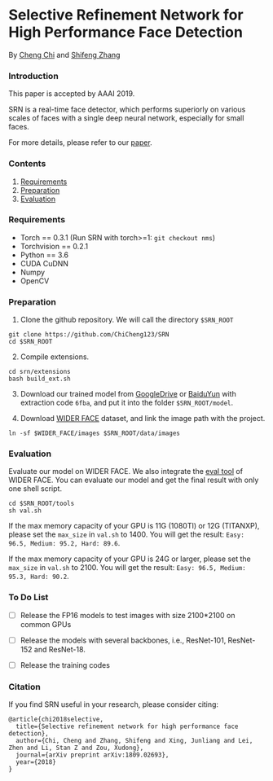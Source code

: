 # Selective Refinement Network for High Performance Face Detection

By [Cheng Chi](https://chicheng123.github.io/) and [Shifeng Zhang](http://www.cbsr.ia.ac.cn/users/sfzhang/)

### Introduction
This paper is accepted by AAAI 2019.

SRN is a real-time face detector, which performs superiorly on various scales of faces with a single deep neural network, especially for small faces. 

For more details, please refer to our [paper](https://arxiv.org/abs/1809.02693).


### Contents
1. [Requirements](#requirements)
2. [Preparation](#preparation)
3. [Evaluation](#evaluation)

### Requirements
- Torch == 0.3.1 (Run SRN with torch>=1: `git checkout nms`)
- Torchvision == 0.2.1
- Python == 3.6
- CUDA CuDNN
- Numpy
- OpenCV

### Preparation
1. Clone the github repository. We will call the directory `$SRN_ROOT`
  ```Shell
  git clone https://github.com/ChiCheng123/SRN
  cd $SRN_ROOT
  ```

2. Compile extensions.
  ```Shell
  cd srn/extensions
  bash build_ext.sh
  ```

3. Download our trained model from [GoogleDrive](https://drive.google.com/open?id=1T4Qt99SdM7c8G4ZuC1igensY0bZdEETF) or [BaiduYun](https://pan.baidu.com/s/1ambmu1Bu6Oi7zTcEnigFyg) with extraction code `6fba`, and put it into the folder `$SRN_ROOT/model`.

4. Download [WIDER FACE](http://shuoyang1213.me/WIDERFACE/index.html) dataset, and link the image path with the project.
  ```Shell
  ln -sf $WIDER_FACE/images $SRN_ROOT/data/images
  ```

### Evaluation
Evaluate our model on WIDER FACE. We also integrate the [eval tool](http://shuoyang1213.me/WIDERFACE/index.html) of WIDER FACE. You can evaluate our model and get the final result with only one shell script. 
  ```Shell
  cd $SRN_ROOT/tools
  sh val.sh
  ```

If the max memory capacity of your GPU is 11G (1080TI) or 12G (TITANXP), please set the `max_size` in `val.sh` to 1400. You will get the result: `Easy: 96.5, Medium: 95.2, Hard: 89.6`.

If the max memory capacity of your GPU is 24G or larger, please set the `max_size` in `val.sh` to 2100. You will get the result: `Easy: 96.5, Medium: 95.3, Hard: 90.2`.

### To Do List
- [ ] Release the FP16 models to test images with size 2100*2100 on common GPUs
- [ ] Release the models with several backbones, i.e., ResNet-101, ResNet-152 and ResNet-18.
- [ ] Release the training codes


### Citation
If you find SRN useful in your research, please consider citing: 
```
@article{chi2018selective,
  title={Selective refinement network for high performance face detection},
  author={Chi, Cheng and Zhang, Shifeng and Xing, Junliang and Lei, Zhen and Li, Stan Z and Zou, Xudong},
  journal={arXiv preprint arXiv:1809.02693},
  year={2018}
}
```